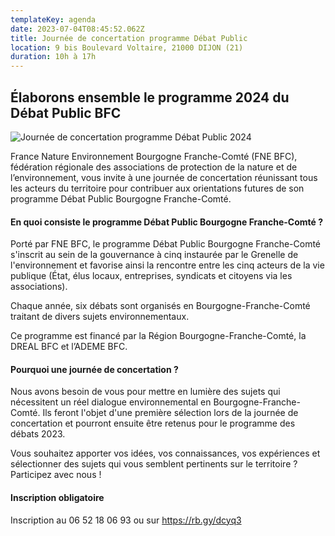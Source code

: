 ```yaml
---
templateKey: agenda
date: 2023-07-04T08:45:52.062Z
title: Journée de concertation programme Débat Public
location: 9 bis Boulevard Voltaire, 21000 DIJON (21)
duration: 10h à 17h
---
```

<!--StartFragment-->

## Élaborons ensemble le programme 2024 du Débat Public BFC

<!--EndFragment-->



![Journée de concertation programme Débat Public 2024](/img/journée-de-concertation-2023.jpg?nf_resize=fit&w=400#center "Journée de concertation programme Débat Public 2024")



<!--StartFragment-->

France Nature Environnement Bourgogne Franche-Comté (FNE BFC), fédération régionale des associations de protection de la nature et de l’environnement, vous invite à une journée de concertation réunissant tous les acteurs du territoire pour contribuer aux orientations futures de son programme Débat Public Bourgogne Franche-Comté.

#### En quoi consiste le programme Débat Public Bourgogne Franche-Comté ?

Porté par FNE BFC, le programme Débat Public Bourgogne Franche-Comté s'inscrit au sein de la gouvernance à cinq instaurée par le Grenelle de l'environnement et favorise ainsi la rencontre entre les cinq acteurs de la vie publique (État, élus locaux, entreprises, syndicats et citoyens via les associations).

Chaque année, six débats sont organisés en Bourgogne-Franche-Comté traitant de divers sujets environnementaux.

Ce programme est financé par la Région Bourgogne-Franche-Comté, la DREAL BFC et l’ADEME BFC.

#### Pourquoi une journée de concertation ?

Nous avons besoin de vous pour mettre en lumière des sujets qui nécessitent un réel dialogue environnemental en Bourgogne-Franche-Comté. Ils feront l'objet d'une première sélection lors de la journée de concertation et pourront ensuite être retenus pour le programme des débats 2023.

Vous souhaitez apporter vos idées, vos connaissances, vos expériences et sélectionner des sujets qui vous semblent pertinents sur le territoire ? Participez avec nous !

<!--EndFragment-->



<!--StartFragment-->

#### Inscription obligatoire

Inscription au 06 52 18 06 93 ou sur <https://rb.gy/dcyq3>

<!--EndFragment-->